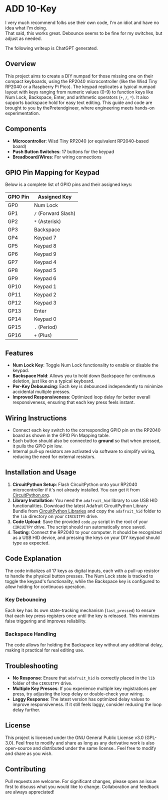 # ADD 10-Key

I very much recommend folks use their own code, I'm an idiot and have no idea what I'm doing.\
That said, this works great. Debounce seems to be fine for my switches, but adjust as needed.

The following writeup is ChatGPT generated.

## Overview

This project aims to create a DIY numpad for those missing one on their compact keyboards, using the RP2040 microcontroller (like the Wisd Tiny RP2040 or a Raspberry Pi Pico). The keypad replicates a typical numpad layout with keys ranging from numeric values (0-9) to function keys like Num Lock, Backspace, Enter, and arithmetic operators (`+`, `/`, `*`). It also supports backspace hold for easy text editing. This guide and code are brought to you by thePretendgineer, where engineering meets hands-on experimentation.

## Components

- **Microcontroller**: Wisd Tiny RP2040 (or equivalent RP2040-based board)
- **Push Button Switches**: 17 buttons for the keypad
- **Breadboard/Wires**: For wiring connections

## GPIO Pin Mapping for Keypad

Below is a complete list of GPIO pins and their assigned keys:

| GPIO Pin | Assigned Key        |
| -------- | ------------------- |
| GP0      | Num Lock            |
| GP1      | `/` (Forward Slash) |
| GP2      | `*` (Asterisk)      |
| GP3      | Backspace           |
| GP4      | Keypad 7            |
| GP5      | Keypad 8            |
| GP6      | Keypad 9            |
| GP7      | Keypad 4            |
| GP8      | Keypad 5            |
| GP9      | Keypad 6            |
| GP10     | Keypad 1            |
| GP11     | Keypad 2            |
| GP12     | Keypad 3            |
| GP13     | Enter               |
| GP14     | Keypad 0            |
| GP15     | `.` (Period)        |
| GP16     | `+` (Plus)          |

## Features

- **Num Lock Key**: Toggle Num Lock functionality to enable or disable the keypad.
- **Backspace Hold**: Allows you to hold down Backspace for continuous deletion, just like on a typical keyboard.
- **Per-Key Debouncing**: Each key is debounced independently to minimize accidental multiple presses.
- **Improved Responsiveness**: Optimized loop delay for better overall responsiveness, ensuring that each key press feels instant.

## Wiring Instructions

- Connect each key switch to the corresponding GPIO pin on the RP2040 board as shown in the GPIO Pin Mapping table.
- Each button should also be connected to **ground** so that when pressed, it pulls the GPIO pin low.
- Internal pull-up resistors are activated via software to simplify wiring, reducing the need for external resistors.

## Installation and Usage

1. **CircuitPython Setup**: Flash CircuitPython onto your RP2040 microcontroller if it's not already installed. You can get it from [CircuitPython.org](https://circuitpython.org/board/raspberry_pi_pico/).
2. **Library Installation**: You need the `adafruit_hid` library to use USB HID functionalities. Download the latest Adafruit CircuitPython Library Bundle from [CircuitPython Libraries](https://circuitpython.org/libraries) and copy the `adafruit_hid` folder to the `lib` directory on your `CIRCUITPY` drive.
3. **Code Upload**: Save the provided `code.py` script in the root of your `CIRCUITPY` drive. The script should run automatically once saved.
4. **Testing**: Connect the RP2040 to your computer. It should be recognized as a USB HID device, and pressing the keys on your DIY keypad should type as expected.

## Code Explanation

The code initializes all 17 keys as digital inputs, each with a pull-up resistor to handle the physical button presses. The Num Lock state is tracked to toggle the keypad's functionality, while the Backspace key is configured to allow holding for continuous operation.

### Key Debouncing

Each key has its own state-tracking mechanism (`last_pressed`) to ensure that each key press registers once until the key is released. This minimizes false triggering and improves reliability.

### Backspace Handling

The code allows for holding the Backspace key without any additional delay, making it practical for real editing use.

## Troubleshooting

- **No Response**: Ensure that `adafruit_hid` is correctly placed in the `lib` folder of the `CIRCUITPY` drive.
- **Multiple Key Presses**: If you experience multiple key registrations per press, try adjusting the loop delay or double-check your wiring.
- **Laggy Response**: The latest version has optimized delay values to improve responsiveness. If it still feels laggy, consider reducing the loop delay further.

## License

This project is licensed under the GNU General Public License v3.0 (GPL-3.0). Feel free to modify and share as long as any derivative work is also open-source and distributed under the same license.. Feel free to modify and share as you wish.

## Contributing

Pull requests are welcome. For significant changes, please open an issue first to discuss what you would like to change. Collaboration and feedback are always appreciated!

